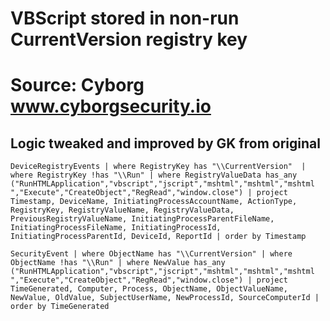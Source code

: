 # VBScript stored in non-run CurrentVersion registry key
# Source: Cyborg www.cyborgsecurity.io
## Logic tweaked and improved by GK from original

`DeviceRegistryEvents
| where RegistryKey has "\\CurrentVersion" 
| where RegistryKey !has "\\Run"
| where RegistryValueData has_any ("RunHTMLApplication","vbscript","jscript","mshtml","mshtml","mshtml ","Execute","CreateObject","RegRead","window.close")
| project Timestamp, DeviceName, InitiatingProcessAccountName, ActionType, RegistryKey, RegistryValueName, RegistryValueData, PreviousRegistryValueName, InitiatingProcessParentFileName, InitiatingProcessFileName, InitiatingProcessId, InitiatingProcessParentId, DeviceId, ReportId
| order by Timestamp`

`SecurityEvent
| where ObjectName has "\\CurrentVersion"
| where ObjectName !has "\\Run"
| where NewValue has_any ("RunHTMLApplication","vbscript","jscript","mshtml","mshtml","mshtml ","Execute","CreateObject","RegRead","window.close")
| project TimeGenerated, Computer, Process, ObjectName, ObjectValueName, NewValue, OldValue, SubjectUserName, NewProcessId, SourceComputerId
| order by TimeGenerated`
